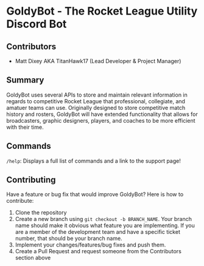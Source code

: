 # GoldyBot - The Rocket League Utility Discord Bot

## Contributors
- Matt Dixey AKA TitanHawk17 (Lead Developer & Project Manager)

## Summary
GoldyBot uses several APIs to store and maintain relevant information in regards to competitive Rocket League that professional, collegiate, and amatuer teams can use. Originally designed to store competitive match history and rosters, GoldyBot will have extended functionality that allows for broadcasters, graphic designers, players, and coaches to be more efficient with their time.

## Commands
`/help`: Displays a full list of commands and a link to the support page!

## Contributing
Have a feature or bug fix that would improve GoldyBot? Here is how to contribute:
1. Clone the repository
2. Create a new branch using `git checkout -b BRANCH_NAME`. Your branch name should make it obvious what feature you are implementing. If you are a member of the development team and have a specific ticket number, that should be your branch name.
3. Implement your changes/features/bug fixes and push them.
4. Create a Pull Request and request someone from the Contributors section above
